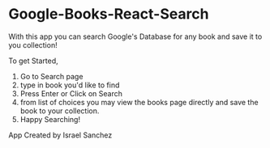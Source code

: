 # Google-Books-React-Search

With this app you can search Google's Database for any book and save it to you collection!

To get Started, 

1. Go to Search page
2. type in book you'd like to find
3. Press Enter or Click on Search
4. from list of choices you may view the books page directly and save the book to your collection.
5. Happy Searching!


App Created by Israel Sanchez